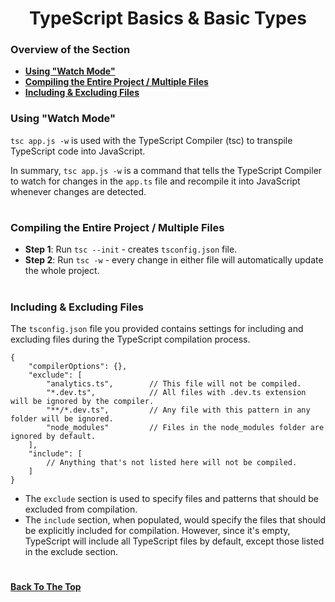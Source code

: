 <h1 align="center">TypeScript Basics & Basic Types</h1>

### Overview of the Section
* **[Using "Watch Mode"](#watch-mode)**
* **[Compiling the Entire Project / Multiple Files](#tsc-init)**
* **[Including & Excluding Files](#including-excluding-files)**




### <a name="watch-mode">Using "Watch Mode"</a>

``tsc app.js -w`` is used with the TypeScript Compiler (tsc) to transpile TypeScript code into JavaScript. 

In summary, ``tsc app.js -w`` is a command that tells the TypeScript Compiler to watch for changes in the ``app.ts`` file and recompile it into JavaScript whenever changes are detected. 

#
### <a name="tsc-init">Compiling the Entire Project / Multiple Files </a>

- **Step 1**: Run ``tsc --init`` - creates ``tsconfig.json`` file.
- **Step 2**: Run ``tsc -w`` - every change in either file will automatically update the whole project.

#
### <a name="including-excluding-files">Including & Excluding Files</a>

 The ``tsconfig.json`` file you provided contains settings for including and excluding files during the TypeScript compilation process.

```
{
    "compilerOptions": {},
    "exclude": [
        "analytics.ts",        // This file will not be compiled.
        "*.dev.ts",            // All files with .dev.ts extension will be ignored by the compiler.
        "**/*.dev.ts",         // Any file with this pattern in any folder will be ignored.
        "node_modules"         // Files in the node_modules folder are ignored by default.
    ],
    "include": [
        // Anything that's not listed here will not be compiled.
    ]
}
```

- The ``exclude`` section is used to specify files and patterns that should be excluded from compilation.
- The ``include`` section, when populated, would specify the files that should be explicitly included for compilation. However, since it's empty, TypeScript will include all TypeScript files by default, except those listed in the exclude section.
#
**[Back To The Top](#Overview-of-the-Section)**
